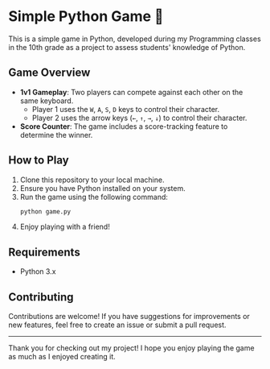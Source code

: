 # Simple Python Game 🏒

This is a simple game in Python, developed during my Programming classes in the 10th grade as a project to assess students' knowledge of Python.

## Game Overview

- **1v1 Gameplay**: Two players can compete against each other on the same keyboard.
  - Player 1 uses the `W`, `A`, `S`, `D` keys to control their character.
  - Player 2 uses the arrow keys (`←`, `↑`, `→`, `↓`) to control their character.
- **Score Counter**: The game includes a score-tracking feature to determine the winner.

## How to Play

1. Clone this repository to your local machine.
2. Ensure you have Python installed on your system.
3. Run the game using the following command:
   ```bash
   python game.py
   ```
4. Enjoy playing with a friend!

## Requirements

- Python 3.x

## Contributing

Contributions are welcome! If you have suggestions for improvements or new features, feel free to create an issue or submit a pull request.

---

Thank you for checking out my project! I hope you enjoy playing the game as much as I enjoyed creating it.

